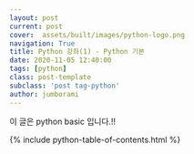 ```yaml
---
layout: post
current: post
cover:  assets/built/images/python-logo.png
navigation: True
title: Python 강좌(1) - Python 기본 
date: 2020-11-05 12:40:00
tags: [python]
class: post-template
subclass: 'post tag-python'
author: jumborami
---
```


이 글은 python basic 입니다.!!


{% include python-table-of-contents.html %}